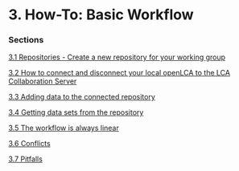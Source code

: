 <style>
    /* initialise the counter */
    body { counter-reset: figureCounter;
    counter-reset: h1counter h2counter h3counter h4counter h5counter h6counter;
     }
    /* increment the counter for every instance of a figure even if it doesn't have a caption */
    figure { counter-increment: figureCounter; text-align: center}
    /* prepend the counter to the figcaption content */
    figure figcaption:before {
        content: "Figure 3-" counter(figureCounter) ": "
    }
    /* increment the counter for every instance of a table even if it doesn't have a caption */
    table { counter-increment: tableCounter; }
    /* prepend the counter to the figcaption content */
    caption:before {
        content: "Table 3-" counter(tableCounter) ": ";
    }
    /* create padding between table cells*/
    th, td {
        padding: 15px;
    }
</style>

<h1 id="header-3">3.  How-To: Basic Workflow</h1>

<h3>Sections</h3>

[3.1    Repositories - Create a new repository for your working group](./chapter_3_1.md)

[3.2    How to connect and disconnect your local openLCA to the LCA Collaboration Server](./chapter_3_2.md)

[3.3    Adding data to the connected repository](./chapter_3_3.md)

[3.4    Getting data sets from the repository](./chapter_3_4.md)

[3.5    The workflow is always linear](./chapter_3_5.md)

[3.6    Conflicts](./chapter_3_6.md)

[3.7    Pitfalls](./chapter_3_7.md)